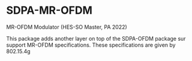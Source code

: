 # SDPA-MR-OFDM
MR-OFDM Modulator (HES-SO Master, PA 2022)


This package adds another layer on top of the SDPA-OFDM package sur support MR-OFDM specifications. These specifications are given by 802.15.4g